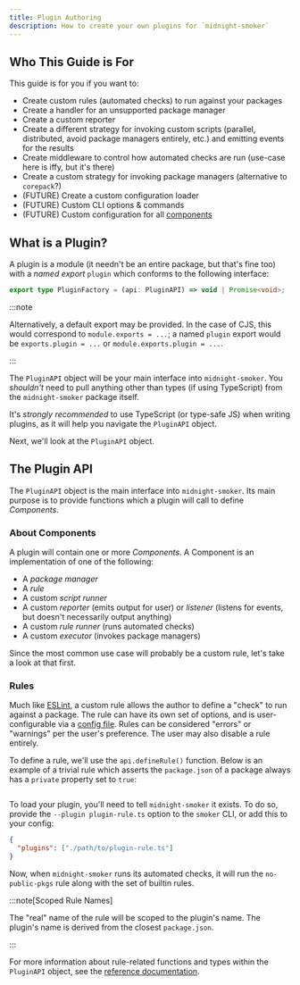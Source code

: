 ```yaml
---
title: Plugin Authoring
description: How to create your own plugins for `midnight-smoker`
---
```


## Who This Guide is For

This guide is for you if you want to:

- Create custom rules (automated checks) to run against your packages
- Create a handler for an unsupported package manager
- Create a custom reporter
- Create a different strategy for invoking custom scripts (parallel, distributed, avoid package managers entirely, etc.) and emitting events for the results
- Create middleware to control how automated checks are run (use-case here is iffy, but it's there)
- Create a custom strategy for invoking package managers (alternative to `corepack`?)
- (FUTURE) Create a custom configuration loader
- (FUTURE) Custom CLI options & commands
- (FUTURE) Custom configuration for all [components](#about-components)

## What is a Plugin?

A plugin is a module (it needn't be an entire package, but that's fine too) with a _named export_ `plugin` which conforms to the following interface:

```typescript
export type PluginFactory = (api: PluginAPI) => void | Promise<void>;
```

:::note

Alternatively, a default export may be provided. In the case of CJS, this would correspond to `module.exports = ...`; a named `plugin` export would be `exports.plugin = ...` or `module.exports.plugin = ...`.

:::

The `PluginAPI` object will be your main interface into `midnight-smoker`. You _shouldn't_ need to pull anything other than types (if using TypeScript) from the `midnight-smoker` package itself.

It's _strongly recommended_ to use TypeScript (or type-safe JS) when writing plugins, as it will help you navigate the `PluginAPI` object.

Next, we'll look at the `PluginAPI` object.

## The Plugin API

The `PluginAPI` object is the main interface into `midnight-smoker`. Its main purpose is to provide functions which a plugin will call to define _Components_.

### About Components

A plugin will contain one or more _Components_. A Component is an implementation of one of the following:

- A _package manager_
- A _rule_
- A custom _script runner_
- A custom _reporter_ (emits output for user) or _listener_ (listens for events, but doesn't necessarily output anything)
- A custom _rule runner_ (runs automated checks)
- A custom _executor_ (invokes package managers)

Since the most common use case will probably be a custom rule, let's take a look at that first.

### Rules

Much like [ESLint](https://eslint.org), a custom rule allows the author to define a "check" to run against a package. The rule can have its own set of options, and is user-configurable via a [config file](./README.md#config-files). Rules can be considered "errors" or "warnings" per the user's preference. The user may also disable a rule entirely.

To define a rule, we'll use the `api.defineRule()` function. Below is an example of a trivial rule which asserts the `package.json` of a package always has a `private` property set to `true`:

<!-- prettier-ignore -->
```ts file=../_media/plugin-rule.ts
```

To load your plugin, you'll need to tell `midnight-smoker` it exists. To do so, provide the `--plugin plugin-rule.ts` option to the `smoker` CLI, or add this to your config:

```json
{
  "plugins": ["./path/to/plugin-rule.ts"]
}
```

Now, when `midnight-smoker` runs its automated checks, it will run the `no-public-pkgs` rule along with the set of builtin rules.

:::note[Scoped Rule Names]

The "real" name of the rule will be scoped to the plugin's name. The plugin's name is derived from the closest `package.json`.

:::

For more information about rule-related functions and types within the `PluginAPI` object, see the [reference documentation](./reference.md).
